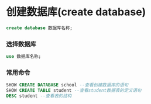 # 创建数据库(create database)
```sql
create database 数据库名称;
```
### 选择数据库
```sql
use 数据库名称;
```
### 常用命令
```sql
SHOW CREATE DATABASE school --查看创建数据库的语句
SHOW CREATE TABLE student --查看student数据表的定义语句
DESC student --查看表的结构
```